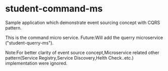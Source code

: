 # student-command-ms
Sample application which demonstrate event sourcing concept with CQRS pattern.

This is the command micro service.
Future:Will add the querry microservice ("student-querry-ms").

Note:For better clarity of event source concept,Microservice related other pattern(Service Registry,Service Discovery,Helth Check..etc.)
implementation were ignored. 
